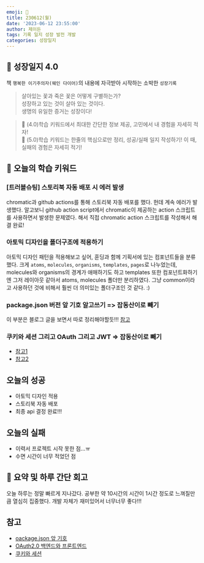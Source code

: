 ```yaml
---
emoji: 🌱
title: 230612(월)
date: '2023-06-12 23:55:00'
author: 제이든
tags: 기록 일지 성장 발전 개발
categories: 성장일지
---
```


## 🎄 성장일지 4.0

책 `행복한 이기주의자(웨인 다이어)`의 내용에 자극받아 시작하는 소박한 `성장기록`

> 살아있는 꽃과 죽은 꽃은 어떻게 구별하는가?<br/>
> 성장하고 있는 것이 살아 있는 것이다.<br/>
> 생명의 유일한 증거는 성장이다!

> 🌾 (4.0)학습 키워드에서 최대한 간단한 정보 제공, 고민에서 내 경험을 자세히 적자!<br/>
> 🥊 (5.0)학습 키워드는 한줄의 핵심으로만 정리, 성공/실패 일지 작성하기! 이 때, 실패의 경험은 자세히 적기!

## 🔑 오늘의 학습 키워드

### [트러블슈팅] 스토리북 자동 배포 시 에러 발생

chromatic과 github actions를 통해 스토리북 자동 배포를 했다. 헌데 계속 에러가 발생했다. 알고보니 github action script에서 chromatic이 제공하는 action
스크립트를 사용하면서 발생한 문제였다. 해서 직접 chromatic action 스크립트를 작성해서 해결 완료!

### 아토믹 디자인을 폴더구조에 적용하기

아토믹 디자인 패턴을 적용해보고 싶어, 훈딩과 함께 기획서에 있는 컴포넌트들을 분류했다. 크게 `atoms`, `molecules`, `organisms`, `templates`, `pages`로 나누었는데,
molecules와 organisms의 경계가 애매하기도 하고 templates 또한 컴포넌트화하기엔 그저 레이아웃 같아서 atoms, molecules 폴더만 분리하였다. 그냥 common이라고 사용하던 것에 비해서
훨씬 더 의미있는 폴더구조인 것 같다. :)

### package.json 버전 앞 기호 알고쓰기 => 잡동산이로 빼기

이 부분은 블로그 글을 보면서 따로 정리해야할듯!!! [참고](https://blog.outsider.ne.kr/1041)

### 쿠키와 세션 그리고 OAuth 그리고 JWT => 잡동산이로 빼기

- [참고1](https://velog.io/@max9106/OAuth)
- [참고2](https://cheershennah.tistory.com/135)

## 오늘의 성공

- 아토믹 디자인 적용
- 스토리북 자동 배포
- 최종 api 결정 완료!!!

## 오늘의 실패

- 이력서 프로젝트 시작 못한 점...ㅠ
- 수면 시간이 너무 적었던 점

## 📝 요약 및 하루 간단 회고

오늘 하루는 정말 빠르게 지나갔다. 공부한 약 10시간의 시간이 1시간 정도로 느껴질만큼 열심히 집중했다. 개발 자체가 재미있어서 너무너무 좋다!!!

## 참고

- [oackage.json 앞 기호](https://blog.outsider.ne.kr/1041)
- [OAuth2.0 백엔드와 프론트엔드](https://velog.io/@max9106/OAuth)
- [쿠키와 세션](https://cheershennah.tistory.com/135)

```toc

```
